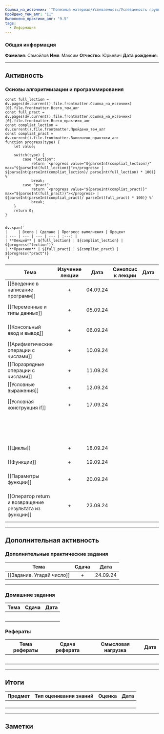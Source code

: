 ```yaml
---
Ссылка_на_источник: '"Полезный материал/Успеваемость/Успеваемость группы 206"'
Пройдено_тем_алг: "11"
Выполнено_практики_алг: "9.5"
tags:
  - Информация
---
```

### Общая информация

**Фамилия**: Самойлов
**Имя**: Максим
**Отчество**: Юрьевич
**Дата рождения**: 

---
## Активность

### Основы алгоритмизации и программирования

```dataviewjs
const full_lection = dv.pages(dv.current().file.frontmatter.Ссылка_на_источник)[0].file.frontmatter.Всего_тем_алг
const full_pract = dv.pages(dv.current().file.frontmatter.Ссылка_на_источник)[0].file.frontmatter.Всего_практики_алг
const compliat_lection = dv.current().file.frontmatter.Пройдено_тем_алг
const compliat_pract = dv.current().file.frontmatter.Выполнено_практики_алг
function progress(type) {
    let value;
    
    switch(type) {
        case "lection": 
			return `<progress value="${parseInt(compliat_lection)}" max="${parseInt(full_lection)}"></progress> | ${parseInt(parseInt(compliat_lection)/ parseInt(full_lection) * 100)} %`
            break;
        case "pract":
			return `<progress value="${parseInt(compliat_pract)}" max="${parseInt(full_pract)}"></progress> | ${parseInt(parseInt(compliat_pract)/ parseInt(full_pract) * 100)} %`
            break;
    }
    return 0;
}


dv.span(`
|     | Всего | Сделано | Прогресс выполнения | Процент 
| --- | --- | --- | --- | :---: |
| **Лекций** | ${full_lection} | ${compliat_lection} | ${progress("lection")}
| **Практики** | ${full_pract} | ${compliat_pract} | ${progress("pract")}
`)
```

| Тема                                                    | Изучение лекции | Дата     | Синопсис к лекции | Дата |                             Практика                             | Дата     |
| ------------------------------------------------------- | :-------------: | -------- | :---------------: | ---- | :--------------------------------------------------------------: | -------- |
| [[Введение в написание программ]]                       |        +        | 04.09.24 |                   |      |                  [[Задание. Первая программа]]                   | 04.09.24 |
| [[Переменные и типы данных]]                            |        +        | 05.09.24 |                   |      |               [[Задание. Динамическая типизация]]                | 17.09.24 |
| [[Консольный ввод и вывод]]                             |        +        | 06.09.24 |                   |      |                 [[Задание. Данные пользователя]]                 | 17.09.24 |
| [[Арифметические операции с числами]]                   |        +        | 10.09.24 |                   |      |               [[Задание. Арифметические операции]]               | 17.09.24 |
| [[Поразрядные операции с числами]]                      |        +        | 11.09.24 |                   |      |                                                                  |          |
| [[Условные выражения]]                                  |        +        | 12.09.24 |                   |      |                                                                  |          |
| [[Условная конструкция if]]                             |        +        | 17.09.24 |                   |      |               [[Задание. Условная конструкция if]]               | 17.09.24 |
|                                                         |                 |          |                   |      |          [[Упражнения. Условная конструкция if]] (1/2)           | 17.09.24 |
| [[Циклы]]                                               |        +        | 18.09.24 |                   |      |                        [[Задание. Циклы]]                        | 11.09.24 |
| [[Функции]]                                             |        +        | 19.09.24 |                   |      |                       [[Задание. Функции]]                       | 17.09.24 |
| [[Параметры функции]]                                   |        +        | 20.09.24 |                   |      |                  [[Задание. Параметры функций]]                  | 17.09.24 |
| [[Оператор return и возвращение результата из функции]] |        +        | 23.09.24 |                   |      | [[Задание. Оператор return и возвращение результата из функции]] | 24.09.24 |

---
## Дополнительная активность

### Дополнительные практические задания

| Тема                      | Сдача |   Дата   |
| ------------------------- | :---: | :------: |
| [[Задание. Угадай число]] |   +   | 24.09.24 |

---
### Домашние задания 

| Тема | Сдача | Дата |
| ---- | :---: | ---- |
|      |       |      |
|      |       |      |
|      |       |      |
|      |       |      |
|      |       |      |

### Рефераты

| Тема рефераты | Сдача реферата | Смысловая нагрузка | Дата |
| ------------- | :------------: | :----------------: | :--: |
|               |                |                    |      |
|               |                |                    |      |
|               |                |                    |      |
|               |                |                    |      |
|               |                |                    |      |

---
## Итоги

| Предмет | Тип оценивания знаний | Оценка | Дата |
| ------- | :-------------------: | :----: | :--: |
|         |                       |        |      |
|         |                       |        |      |
|         |                       |        |      |
|         |                       |        |      |

---
## Заметки